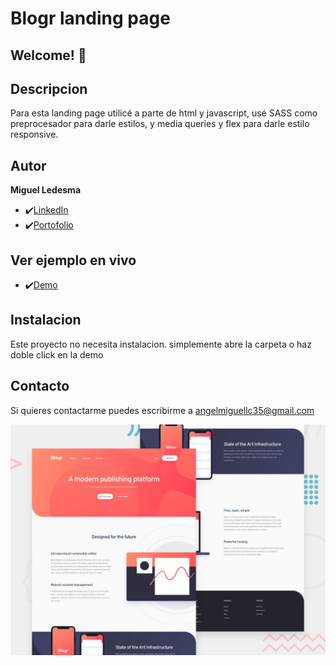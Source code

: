 # Blogr landing page



## Welcome! 👋

## Descripcion

Para esta landing page utilicé a parte de html y javascript, usé SASS como preprocesador para darle estilos, y media queries y flex para darle estilo responsive.

## Autor
**Miguel Ledesma**

* ✔️[LinkedIn](https://www.linkedin.com/in/miguelledesmac)
* ✔️[Portofolio](https://miguelledesmac.github.io/Portofolio-Oficial/)

## Ver ejemplo en vivo
* ✔️[Demo]( https://miguelledesmac.github.io/Blogr-Landing-Page/)

## Instalacion
Este proyecto no necesita instalacion. simplemente abre la carpeta o haz doble click en la demo

## Contacto
Si quieres contactarme puedes escribirme a angelmiguellc35@gmail.com

![Design preview for the Blogr landing page coding challenge](./design/desktop-preview.jpg)
